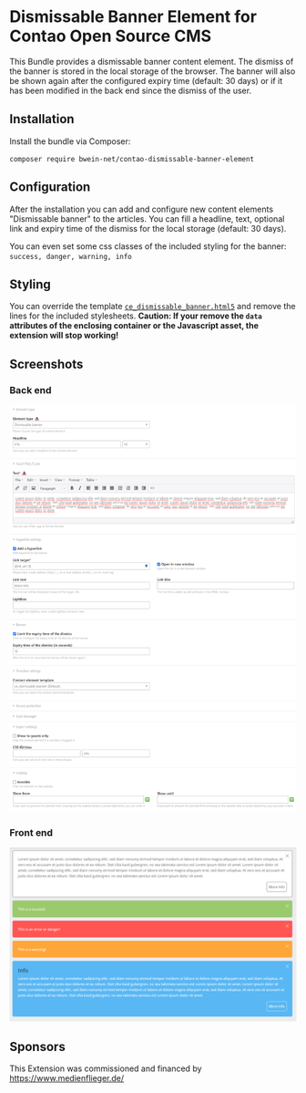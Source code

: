 # Dismissable Banner Element for Contao Open Source CMS

This Bundle provides a dismissable banner content element. The dismiss of the banner is stored in the local storage of the browser.
The banner will also be shown again after the configured expiry time (default: 30 days) or if it has been modified in the back end since the dismiss of the user.

## Installation

Install the bundle via Composer:

```
composer require bwein-net/contao-dismissable-banner-element
```

## Configuration

After the installation you can add and configure new content elements "Dismissable banner" to the articles.
You can fill a headline, text, optional link and expiry time of the dismiss for the local storage (default: 30 days).


You can even set some css classes of the included styling for the banner: `success, danger, warning, info`

## Styling

You can override the template [`ce_dismissable_banner.html5`](contao/templates/ce_dismissable_banner.html5) and remove the lines for the included stylesheets.
**Caution: If your remove the `data` attributes of the enclosing container or the Javascript asset, the extension will stop working!**

## Screenshots

### Back end

![screenshot-backend](screenshot-backend.png)

### Front end

![screenshot-banners](screenshot-banners.png)

## Sponsors

This Extension was commissioned and financed by https://www.medienflieger.de/
